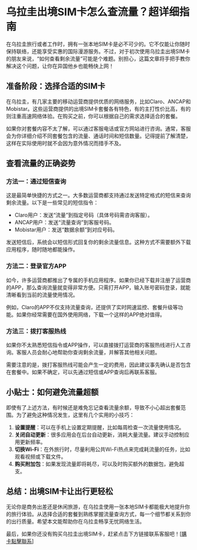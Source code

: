 # 乌拉圭出境SIM卡怎么查流量？超详细指南

在乌拉圭旅行或者工作时，拥有一张本地SIM卡是必不可少的。它不仅能让你随时保持联络，还能享受实惠的国际漫游服务。不过，对于初次使用乌拉圭出境SIM卡的朋友来说，“如何查看剩余流量”可能是个难题。别担心，这篇文章将手把手教你解决这个问题，让你在异国他乡也能畅快上网！

## 准备阶段：选择合适的SIM卡

在乌拉圭，有几家主要的移动运营商提供优质的网络服务，比如Claro、ANCAP和Mobistar。这些运营商提供的出境SIM卡套餐各有特色，有的主打性价比高，有的则注重高速网络体验。在购买之前，你可以根据自己的需求选择适合的套餐。

如果你对套餐内容不太了解，可以通过客服电话或官方网站进行咨询。通常，客服会为你详细介绍不同套餐包含的流量、通话时间和短信数量。记得提前了解清楚，这样在实际使用时就不会因为意外情况而措手不及。

## 查看流量的正确姿势

### 方法一：通过短信查询

这是最简单快捷的方式之一。大多数运营商都支持通过发送特定格式的短信来查询剩余流量。以下是一些常见的短信指令：

- Claro用户：发送“流量”到指定号码（具体号码需咨询客服）。
- ANCAP用户：发送“流量查询”到客服号码。
- Mobistar用户：发送“数据余额”到对应号码。

发送短信后，系统会以短信形式回复你的剩余流量信息。这种方式不需要额外下载应用程序，随时随地都能操作。

### 方法二：登录官方APP

如今，许多运营商都推出了专属的手机应用程序。如果你已经下载并注册了运营商的APP，那么查询流量就变得非常方便。只需打开APP，输入账号密码登录，就能清晰看到当前的流量使用情况。

例如，Claro的APP不仅支持流量查询，还提供了实时网速监控、套餐升级等功能。如果你经常需要在国外使用网络，下载一个这样的APP绝对值得。

### 方法三：拨打客服热线

如果你不太熟悉短信指令或APP操作，可以直接拨打运营商的客服热线进行人工咨询。客服人员会耐心地帮助你查询剩余流量，并解答其他相关问题。

需要注意的是，拨打客服热线可能会产生一定的费用，因此建议事先确认是否包含在套餐中。如果不确定，可以先通过短信或APP查询后再联系客服。

## 小贴士：如何避免流量超额

即使有了上述方法，有时候还是难免忘记查看流量余额，导致不小心超出套餐范围。为了避免这种情况发生，这里有几个实用的小技巧：

1. **设置提醒**：可以在手机上设置定期提醒，比如每周检查一次流量使用情况。
2. **关闭自动更新**：很多应用会在后台自动更新，消耗大量流量。建议手动控制应用更新频率。
3. **切换Wi-Fi**：在外旅行时，尽量利用公共Wi-Fi热点来完成耗流量的任务，比如观看视频或下载文件。
4. **购买附加包**：如果发现流量即将耗尽，可以及时购买额外的数据包，避免超支。

## 总结：出境SIM卡让出行更轻松

无论你是商务出差还是休闲旅游，在乌拉圭使用一张本地SIM卡都能极大地提升你的旅行体验。从选择合适的套餐到熟练掌握流量查询方式，每一个细节都关系到你的出行质量。希望本文能帮助你在乌拉圭畅享无忧网络生活。

最后，如果你还没有购买乌拉圭出境SIM卡，赶紧点击下方链接联系客服吧！[[購卡點擊聯系](https://t.me/s/SXDXQF)]